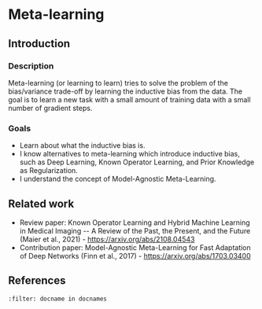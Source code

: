 # Meta-learning

## Introduction

### Description
Meta-learning (or learning to learn) tries to solve the problem of the bias/variance trade-off by learning the inductive bias from the data. The goal is to learn a new task with a small amount of training data with a small number of gradient steps.

### Goals
* Learn about what the inductive bias is.
* I know alternatives to meta-learning which introduce inductive bias, such as Deep Learning, Known Operator Learning, and Prior Knowledge as Regularization.
* I understand the concept of Model-Agnostic Meta-Learning.

## Related work
* Review paper: Known Operator Learning and Hybrid Machine Learning in Medical Imaging -- A Review of the Past, the Present, and the Future (Maier et al., 2021) - https://arxiv.org/abs/2108.04543
* Contribution paper: Model-Agnostic Meta-Learning for Fast Adaptation of Deep Networks (Finn et al., 2017) - https://arxiv.org/abs/1703.03400

## References
```{bibliography}
:filter: docname in docnames
```
